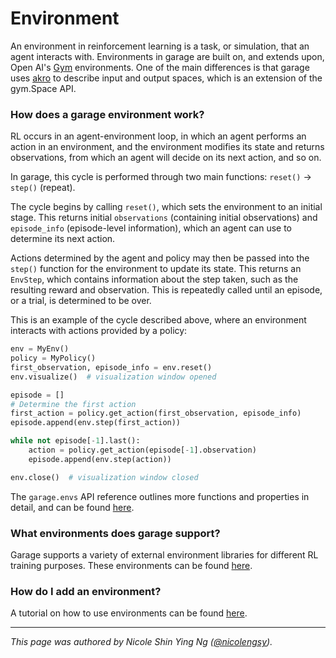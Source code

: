 # Environment

An environment in reinforcement learning is a task, or simulation, that an agent interacts with. Environments in garage are built on, and extends upon, Open AI's [Gym](https://gym.openai.com/) environments. One of the main differences is that garage uses [akro](https://akro.readthedocs.io/en/latest/) to describe input and output spaces, which is an extension of the gym.Space API.


### How does a garage environment work?
RL occurs in an agent-environment loop, in which an agent performs an action in an environment, and the environment modifies its state and returns observations, from which an agent will decide on its next action, and so on.

In garage, this cycle is performed through two main functions: `reset()` -> `step()` (repeat).

The cycle begins by calling `reset()`, which sets the environment to an initial stage. This returns initial `observations` (containing initial observations) and `episode_info` (episode-level information), which an agent can use to determine its next action.

Actions determined by the agent and policy may then be passed into the `step()` function for the environment to update its state. This returns an `EnvStep`, which contains information about the step taken, such as the resulting reward and observation. This is repeatedly called until an episode, or a trial, is determined to be over.

This is an example of the cycle described above, where an environment interacts with actions provided by a policy:
```python
env = MyEnv()
policy = MyPolicy()
first_observation, episode_info = env.reset()
env.visualize()  # visualization window opened

episode = []
# Determine the first action
first_action = policy.get_action(first_observation, episode_info)
episode.append(env.step(first_action))

while not episode[-1].last():
    action = policy.get_action(episode[-1].observation)
    episode.append(env.step(action))

env.close()  # visualization window closed

```

The `garage.envs` API reference outlines more functions and properties in detail, and can be found [here](<../_autoapi/garage/envs/index.html>).


### What environments does garage support?
Garage supports a variety of external environment libraries for different RL training purposes. These environments can be found [here](environment_libraries).

### How do I add an environment?
A tutorial on how to use environments can be found [here](implement_env).


----

*This page was authored by Nicole Shin Ying Ng ([@nicolengsy](https://github.com/nicolengsy)).*
